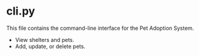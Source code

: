 # cli.py

This file contains the command-line interface for the Pet Adoption System.

- View shelters and pets.
- Add, update, or delete pets.